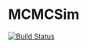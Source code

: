 # MCMCSim

[![Build Status](https://travis-ci.org/drbjsmith/MCMCSim.jl.png)](https://travis-ci.org/drbjsmith/MCMCSim.jl)
